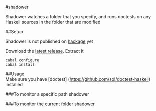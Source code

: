 #shadower

Shadower watches a folder that you specify, and runs doctests on any Haskell sources in the folder that are modified


##Setup

Shadower is not published on [hackage](http://hackage.haskell.org) yet

Download the [latest release](https://github.com/karun012/shadower/releases/latest). Extract it

    cabal configure
    cabal install

##Usage  
Make sure you have [doctest] (https://github.com/sol/doctest-haskell) installed

###To monitor a specific path
    shadower <path to monitor> 

###To monitor the current folder
    shadower
